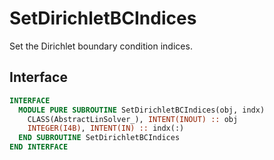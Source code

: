 # SetDirichletBCIndices

Set the Dirichlet boundary condition indices.

## Interface

```fortran
INTERFACE
  MODULE PURE SUBROUTINE SetDirichletBCIndices(obj, indx)
    CLASS(AbstractLinSolver_), INTENT(INOUT) :: obj
    INTEGER(I4B), INTENT(IN) :: indx(:)
  END SUBROUTINE SetDirichletBCIndices
END INTERFACE
```
